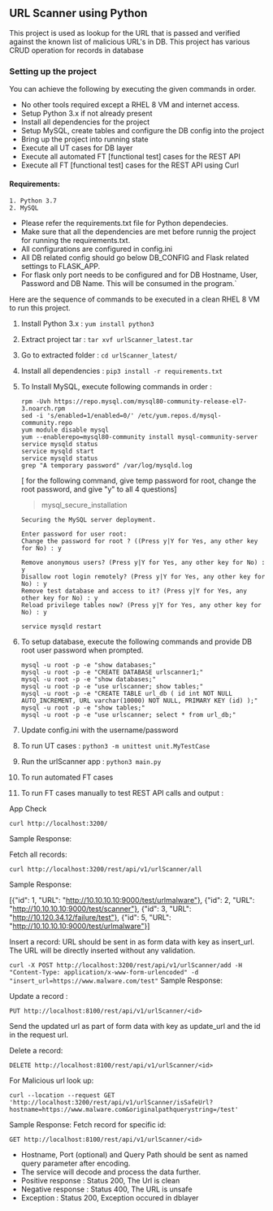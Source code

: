 ## **URL Scanner using Python**
This project is used as lookup for the URL that is passed and verified against the
known list of malicious URL's in DB. This project has various CRUD operation for records in database

### **Setting up the project**

You can achieve the following by executing the given commands in order.
-	No other tools required except a RHEL 8 VM and internet access.
-	Setup Python 3.x if not already present
-	Install all dependencies for the project
-	Setup MySQL, create tables and configure the DB config into the project
-	Bring up the project into running state
-	Execute all UT cases for DB layer
-	Execute all automated FT [functional test] cases for the REST API
-	Execute all FT [functional test] cases for the REST API using Curl


#### Requirements:

    1. Python 3.7
    2. MySQL

- Please refer the requirements.txt file for Python dependecies. 
- Make sure that all the dependencies are met before runnig the project for running the requirements.txt.
- All configurations are configured in config.ini
- All DB related config should go below DB_CONFIG and Flask related settings to FLASK_APP. 
- For flask only port needs to be configured and for DB Hostname, User, Password and DB Name. This will be consumed in the program.`

Here are the sequence of commands to be executed in a clean RHEL 8 VM to run this project.

1. Install Python 3.x : 
``` yum install python3 ```
2. Extract project tar : 
``` tar xvf urlScanner_latest.tar ```
3. Go to extracted folder : 
``` cd urlScanner_latest/ ```
4. Install all dependencies : 
``` pip3 install -r requirements.txt ```
5. To Install MySQL, execute following commands in order :
      ```
      rpm -Uvh https://repo.mysql.com/mysql80-community-release-el7-3.noarch.rpm
      sed -i 's/enabled=1/enabled=0/' /etc/yum.repos.d/mysql-community.repo
      yum module disable mysql
      yum --enablerepo=mysql80-community install mysql-community-server
      service mysqld status
      service mysqld start
      service mysqld status
      grep "A temporary password" /var/log/mysqld.log
      ```
      [ for the following command, give temp password for root, change the root password, and give "y" to all 4 questions]
      > mysql_secure_installation

      ```
      Securing the MySQL server deployment.

      Enter password for user root:
      Change the password for root ? ((Press y|Y for Yes, any other key for No) : y

      Remove anonymous users? (Press y|Y for Yes, any other key for No) : y
      Disallow root login remotely? (Press y|Y for Yes, any other key for No) : y
      Remove test database and access to it? (Press y|Y for Yes, any other key for No) : y
      Reload privilege tables now? (Press y|Y for Yes, any other key for No) : y
      ```

      ``` service mysqld restart ```

 6. To setup database, execute the following commands and provide DB root user password when prompted.
      ``` 
      mysql -u root -p -e "show databases;" 
      mysql -u root -p -e "CREATE DATABASE urlscanner1;"
      mysql -u root -p -e "show databases;" 
      mysql -u root -p -e "use urlscanner; show tables;" 
      mysql -u root -p -e "CREATE TABLE url_db ( id int NOT NULL AUTO_INCREMENT, URL varchar(10000) NOT NULL, PRIMARY KEY (id) );" 
      mysql -u root -p -e "show tables;" 
      mysql -u root -p -e "use urlscanner; select * from url_db;" 
      ```

7. Update config.ini with the username/password
8. To run UT cases : 
   ``` python3 -m unittest unit.MyTestCase ```
9. Run the urlScanner app : 
    ``` python3 main.py ```
10. To run automated FT cases
11. To run FT cases manually to test REST API calls and output :

App Check

``` curl http://localhost:3200/ ```

Sample Response:

Fetch all records:

``` curl http://localhost:3200/rest/api/v1/urlScanner/all  ```

Sample Response:

[{"id": 1, "URL": "http://10.10.10.10:9000/test/urlmalware"}, {"id": 2, "URL": "http://10.10.10.10:9000/test/scanner"},
{"id": 3, "URL": "http://10.120.34.12/failure/test"}, {"id": 5, "URL": "http://10.10.10.10:9000/test/urlmalware"}]

Insert a record:
URL should be sent in as form data with key as insert_url. The URL will be directly inserted without any validation.

``` curl -X POST http://localhost:3200/rest/api/v1/urlScanner/add -H "Content-Type: application/x-www-form-urlencoded" -d "insert_url=https://www.malware.com/test" ```
Sample Response:


    
Update a record :

``` PUT http://localhost:8100/rest/api/v1/urlScanner/<id> ```

Send the updated url as part of form data with key as update_url and the id in the request url.

Delete a record:

``` DELETE http://localhost:8100/rest/api/v1/urlScanner/<id> ```

    
For Malicious url look up:

``` curl --location --request GET 'http://localhost:3200/rest/api/v1/urlScanner/isSafeUrl?hostname=https://www.malware.com&originalpathquerystring=/test' ```

Sample Response:
Fetch record for specific id:

``` GET http://localhost:8100/rest/api/v1/urlScanner/<id> ```

- Hostname, Port (optional) and Query Path should be sent as named query parameter after encoding. 
- The service will decode and process the data further.
- Positive response : Status 200, The Url is clean
- Negative response : Status 400, The URL is unsafe
- Exception : Status 200, Exception occured in dblayer

